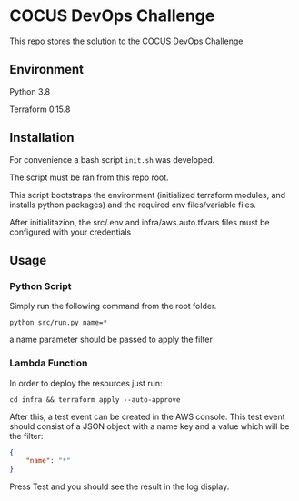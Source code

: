 # COCUS DevOps Challenge

This repo stores the solution to the COCUS DevOps Challenge

## Environment

Python 3.8

Terraform 0.15.8

## Installation

For convenience a bash script ```init.sh``` was developed. 

The script must be ran from this repo root.

This script bootstraps the environment (initialized terraform modules, and installs python packages) and the required env files/variable files.

After initialitazion, the src/.env and infra/aws.auto.tfvars files must be configured with your credentials

## Usage

### Python Script
Simply run the following command from the root folder.
```
python src/run.py name=*
```

a name parameter should be passed to apply the filter

### Lambda Function

In order to deploy the resources just run:
```
cd infra && terraform apply --auto-approve
```
After this, a test event can be created in the AWS console.
This test event should consist of a JSON object with a name key and a value which will be the filter:
```JSON
{
    "name": "*"
}
```
Press Test and you should see the result in the log display.

